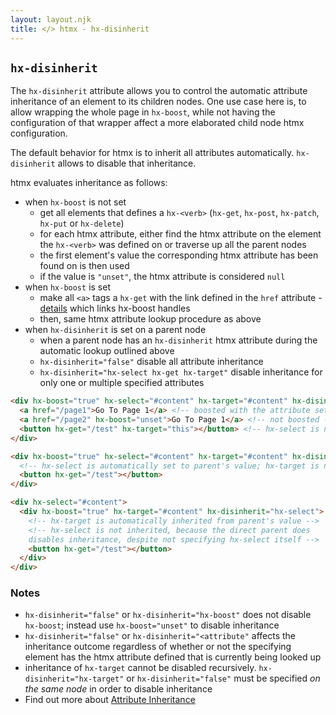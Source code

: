 ```yaml
---
layout: layout.njk
title: </> htmx - hx-disinherit
---
```


## `hx-disinherit`

The `hx-disinherit` attribute allows you to control the automatic attribute inheritance of an element to its 
children nodes. One use case here is, to allow wrapping the whole page in `hx-boost`, while not having 
the configuration of that wrapper affect a more elaborated child node htmx configuration.

The default behavior for htmx is to inherit all attributes automatically. 
`hx-disinherit` allows to disable that inheritance.


htmx evaluates inheritance as follows:

* when `hx-boost` is not set
  * get all elements that defines a `hx-<verb>` (`hx-get`, `hx-post`, `hx-patch`, `hx-put` or `hx-delete`)
  * for each htmx attribute, either find the htmx attribute on the element the `hx-<verb>` was defined on or traverse up all the parent nodes
  * the first element's value the corresponding htmx attribute has been found on is then used
  * if the value is `"unset"`, the htmx attribute is considered `null`
* when `hx-boost` is set
  * make all `<a>` tags a `hx-get` with the link defined in the `href` attribute - [details](/attributes/hx-boost) which links hx-boost handles
  * then, same htmx attribute lookup procedure as above
* when `hx-disinherit` is set on a parent node
  * when a parent node has an `hx-disinherit` htmx attribute during the automatic lookup outlined above
  * `hx-disinherit="false"` disable all attribute inheritance
  * `hx-disinherit="hx-select hx-get hx-target"` disable inheritance for only one or multiple specified attributes


```html
<div hx-boost="true" hx-select="#content" hx-target="#content" hx-disinherit="false">
  <a href="/page1">Go To Page 1</a> <!-- boosted with the attribute settings above -->
  <a href="/page2" hx-boost="unset">Go To Page 1</a> <!-- not boosted -->
  <button hx-get="/test" hx-target="this"></button> <!-- hx-select is not inherited -->
</div>
```

```html
<div hx-boost="true" hx-select="#content" hx-target="#content" hx-disinherit="hx-target">
  <!-- hx-select is automatically set to parent's value; hx-target is not inherited -->
  <button hx-get="/test"></button>
</div>
```

```html
<div hx-select="#content">
  <div hx-boost="true" hx-target="#content" hx-disinherit="hx-select">
    <!-- hx-target is automatically inherited from parent's value -->
    <!-- hx-select is not inherited, because the direct parent does
    disables inheritance, despite not specifying hx-select itself -->
    <button hx-get="/test"></button>
  </div>
</div>
```

### Notes

* `hx-disinherit="false"` or `hx-disinherit="hx-boost"` does not disable `hx-boost`; instead use `hx-boost="unset"` to disable inheritance
* `hx-disinherit="false"` or `hx-disinherit="<attribute"` affects the inheritance outcome regardless of whether or not the specifying element 
has the htmx attribute defined that is currently being looked up
* inheritance of `hx-target` cannot be disabled recursively. `hx-disinherit="hx-target"` or `hx-disinherit="false"` must be specified *on the
same node* in order to disable inheritance
* Find out more about [Attribute Inheritance](/docs/#inheritance)
